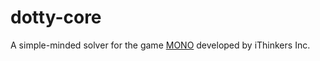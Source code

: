 # dotty-core
A simple-minded solver for the game [MONO](https://appadvice.com/app/mono-colors-and-connections/1347798584) developed by iThinkers Inc.


